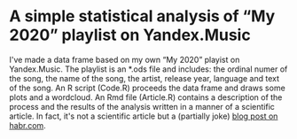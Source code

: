 # A simple statistical analysis of “My 2020” playlist on Yandex.Music

I've made a data frame based on my own “My 2020” playist on Yandex.Music. The playlist is an *.ods file and includes: the ordinal numer of the song, the name of the song, the artist, release year, language and text of the song. An R script (Code.R) proceeds the data frame and draws some plots and a wordcloud. An Rmd file (Article.R) contains a description of the process and the results of the analysis written in a manner of a scientific article. In fact, it's not a scientific article but a (partially joke) [blog post on habr.com](https://habr.com/ru/post/534816/).
